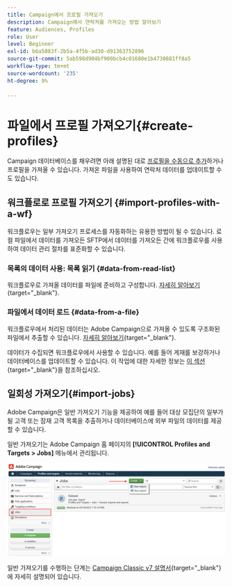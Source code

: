 ```yaml
---
title: Campaign에서 프로필 가져오기
description: Campaign에서 연락처를 가져오는 방법 알아보기
feature: Audiences, Profiles
role: User
level: Beginner
exl-id: b6a5083f-2b5a-4f5b-ad30-d91363752896
source-git-commit: 5ab598d904bf900bcb4c01680e1b4730881ff8a5
workflow-type: tm+mt
source-wordcount: '235'
ht-degree: 9%

---
```


# 파일에서 프로필 가져오기{#create-profiles}

Campaign 데이터베이스를 채우려면 아래 설명된 대로 [프로필을 수동으로 추가](create-profiles.md)하거나 프로필을 가져올 수 있습니다. 가져온 파일을 사용하여 연락처 데이터를 업데이트할 수도 있습니다.

## 워크플로로 프로필 가져오기 {#import-profiles-with-a-wf}

워크플로우는 일부 가져오기 프로세스를 자동화하는 유용한 방법이 될 수 있습니다. 로컬 파일에서 데이터를 가져오든 SFTP에서 데이터를 가져오든 간에 워크플로우를 사용하여 데이터 관리 절차를 표준화할 수 있습니다.

### 목록의 데이터 사용: 목록 읽기 {#data-from-read-list}

워크플로우로 가져올 데이터를 파일에 준비하고 구성합니다. [자세히 알아보기](https://experienceleague.adobe.com/docs/campaign/automation/workflows/wf-activities/targeting-activities/read-list.html){target="_blank"}.

### 파일에서 데이터 로드 {#data-from-a-file}

워크플로우에서 처리된 데이터는 Adobe Campaign으로 가져올 수 있도록 구조화된 파일에서 추출할 수 있습니다. [자세히 알아보기](https://experienceleague.adobe.com/docs/campaign/automation/workflows/wf-activities/action-activities/data-loading--file-.html){target="_blank"}.

데이터가 수집되면 워크플로우에서 사용할 수 있습니다. 예를 들어 게재를 보강하거나 데이터베이스를 업데이트할 수 있습니다. 이 작업에 대한 자세한 정보는 [이 섹션](https://experienceleague.adobe.com/docs/campaign/automation/workflows/introduction/use-workflow-data.html){target="_blank"}을 참조하십시오.

## 일회성 가져오기{#import-jobs}

Adobe Campaign은 일반 가져오기 기능을 제공하여 예를 들어 대상 모집단의 일부가 될 고객 또는 잠재 고객 목록을 추출하거나 데이터베이스에 외부 파일의 데이터를 제공할 수 있습니다.

일반 가져오기는 Adobe Campaign 홈 페이지의 **[!UICONTROL Profiles and Targets > Jobs]** 메뉴에서 관리됩니다.

![](assets/new-import-job.png)

일반 가져오기를 수행하는 단계는 [Campaign Classic v7 설명서](https://experienceleague.adobe.com/docs/campaign-classic/using/getting-started/importing-and-exporting-data/generic-imports-exports/about-generic-imports-exports.html?lang=ko){target="_blank"}에 자세히 설명되어 있습니다.
